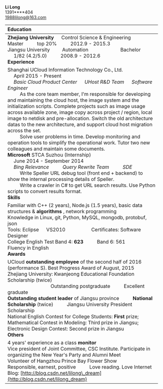**Li Long**  <br> 1391****404  <br> [1988lilong@163.com](mailto:1988lilong@163.com)

| **Education**  |
| :---------------------------------------- |
| **Zhejiang University** &emsp; Control Science &amp; Engineering &emsp; &emsp; Master &emsp; &emsp; top 20% &emsp; &emsp; 2012.9 - 2015.3  <br>  Jiangsu University  &emsp;&emsp; Automation  &emsp; &emsp; &emsp; &emsp; &emsp; Bachelor &emsp; &emsp; &emsp; 1/82 (4.2/5.0)    &emsp; &emsp;  2008.9 - 2012.6 <br>  **Experience** |
| Shanghai UCloud Information Technology Co., Ltd.     &emsp; &emsp; &emsp; &emsp; &emsp; &emsp; April 2015 - Present  <br>   &emsp; *Basic Cloud Product Center &emsp; UHost R&D Team    &emsp; Software Engineer*    <br>   &emsp; &emsp; As the core team member, I'm responsible for developing and maintaining the cloud host, the image system and the initialization scripts. Complete projects such as image usage across available zone, image copy across project / region, local image to netdisk and pre-allocation. Switch the old architecture datas to the new architecture, and support cloud host migration across the set.    <br> &emsp; &emsp; Solve user problems in time. Develop monitoring and operation tools to simplify the operational work. Tutor two new colleagues and maintain some documents. <br> **Microsoft** STCA Suzhou (Internship)    &emsp; &emsp; &emsp; &emsp; &emsp; &emsp; &emsp; &emsp; &emsp; &emsp; &emsp;                                   June 2014 - September 2014 <br>  &emsp; *Bing Relevance  &emsp; &emsp; Query Rewrite Team &emsp; &emsp; SDE*    <br>  &emsp; &emsp; Write Speller URL debug tool (front end + backend) to show the internal processing details of Speller.  <br>  &emsp; &emsp; Write a crawler in C# to get URL search results. Use Python scripts to convert results format.  <br>  **Skills** |
| Familiar with C++ (2 years), Node.js (1.5 years), basic data structures & **algorithms** , network programming   <br> Knowledge in Linux, git, Python, MySQL, mongodb, protobuf, json  <br>  Tools: Eclipse &emsp; VS2010  &emsp; &emsp; &emsp; &emsp;   Certificates: Software Designer  <br>  College English Test Band 4: **623** &emsp; &emsp; Band 6: 561  &emsp; &emsp; &emsp; Fluency in English  <br>  **Awards** |
| UCloud **outstanding employee** of the second half of 2016 (performance S). Best Progress Award of August, 2015  <br>  Zhejiang University: Kwanjeong Educational Foundation Scholarship (twice) <br> &emsp; &emsp; &emsp; &emsp; &emsp; &emsp; &emsp; Outstanding postgraduate  &emsp; &emsp; Excellent graduate  <br>  **Outstanding student leader** of Jiangsu province &emsp; &emsp;  **National Scholarship** (twice) &emsp; &emsp; Jiangsu University President Scholarship  <br>  National English Contest for College Students: **First** prize; &emsp; Mathematical Contest in Modeling: Third prize in Jiangsu; &emsp; Electronic Design Contest: Second prize in Jiangsu  <br>  **Others** |
| 4 years&#39; experience as a class **monitor**  <br>  Vice president of Joint Committee, CSC Institute. Participate in organizing the New Year&#39;s Party and Alumni Meet         <br> Volunteer of Hangzhou Prince Bay Flower Show  <br>  Responsible, earnest, positive  &emsp; &emsp;  Love reading. Love Internet  <br>  Blog: [http://blog.csdn.net/lilong\_dream](http://blog.csdn.net/lilong_dream) |
<br>
